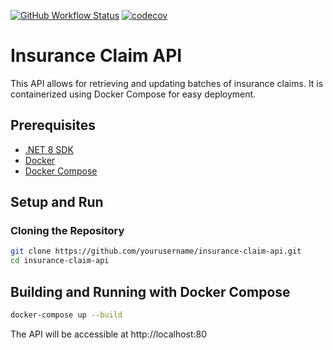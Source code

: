 [![GitHub Workflow Status](https://img.shields.io/github/actions/workflow/status/adesfontaines/api-claims-assignement/e2e.yml)](https://github.com/adesfontaines/api-claims-assignement/actions)
[![codecov](https://codecov.io/github/adesfontaines/api-claims-assignement/graph/badge.svg?token=HNEOXUZ0ZK)](https://codecov.io/github/adesfontaines/api-claims-assignement)
# Insurance Claim API

This API allows for retrieving and updating batches of insurance claims. It is containerized using Docker Compose for easy deployment.

## Prerequisites

- [.NET 8 SDK](https://dotnet.microsoft.com/download/dotnet/8.0)
- [Docker](https://www.docker.com/get-started)
- [Docker Compose](https://docs.docker.com/compose/install/)

## Setup and Run

### Cloning the Repository

```bash
git clone https://github.com/yourusername/insurance-claim-api.git
cd insurance-claim-api
```

## Building and Running with Docker Compose
```bash
docker-compose up --build
```

The API will be accessible at http://localhost:80
